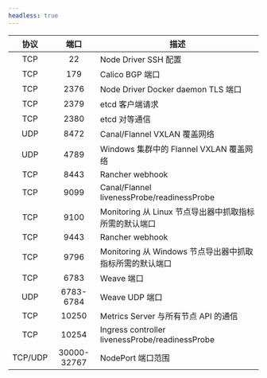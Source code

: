 ```yaml
---
headless: true
---
```

| 协议 | 端口 | 描述 |
|:--------:	|:----------------:	|----------------------------------------------------------------------------------	|
| TCP | 22 | Node Driver SSH 配置 |
| TCP | 179 | Calico BGP 端口 |
| TCP | 2376 | Node Driver Docker daemon TLS 端口 |
| TCP | 2379 | etcd 客户端请求 |
| TCP | 2380 | etcd 对等通信 |
| UDP | 8472 | Canal/Flannel VXLAN 覆盖网络 |
| UDP | 4789 | Windows 集群中的 Flannel VXLAN 覆盖网络 |
| TCP | 8443 | Rancher webhook |
| TCP | 9099 | Canal/Flannel livenessProbe/readinessProbe |
| TCP | 9100 | Monitoring 从 Linux 节点导出器中抓取指标所需的默认端口 |
| TCP | 9443 | Rancher webhook |
| TCP | 9796 | Monitoring 从 Windows 节点导出器中抓取指标所需的默认端口 |
| TCP | 6783 | Weave 端口 |
| UDP | 6783-6784 | Weave UDP 端口 |
| TCP | 10250 | Metrics Server 与所有节点 API 的通信 |
| TCP | 10254 | Ingress controller livenessProbe/readinessProbe |
| TCP/UDP | 30000-</br>32767 | NodePort 端口范围 |
